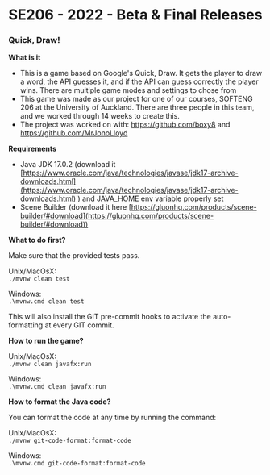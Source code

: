 # SE206 - 2022 - Beta & Final Releases

### Quick, Draw! 

**What is it**

- This is a game based on Google's Quick, Draw. It gets the player to draw a word, the API guesses it, and if the API can guess correctly the player wins. There are multiple game modes and settings to chose from
- This game was made as our project for one of our courses, SOFTENG 206 at the University of Auckland. There are three people in this team, and we worked through 14 weeks to create this. 
- The project was worked on with: https://github.com/boxy8 and https://github.com/MrJonoLloyd

**Requirements**

- Java JDK 17.0.2 (download
  it [https://www.oracle.com/java/technologies/javase/jdk17-archive-downloads.html](https://www.oracle.com/java/technologies/javase/jdk17-archive-downloads.html) )
  and JAVA_HOME env variable properly set
- Scene Builder (download it
  here [https://gluonhq.com/products/scene-builder/#download](https://gluonhq.com/products/scene-builder/#download))


**What to do first?**

Make sure that the provided tests pass.

Unix/MacOsX:  
`./mvnw clean test`

Windows:  
`.\mvnw.cmd clean test`

This will also install the GIT pre-commit hooks to activate the auto-formatting at every GIT commit.

**How to run the game?**

Unix/MacOsX:  
`./mvnw clean javafx:run`

Windows:  
`.\mvnw.cmd clean javafx:run`

**How to format the Java code?**

You can format the code at any time by running the command:

Unix/MacOsX:  
`./mvnw git-code-format:format-code `

Windows:  
`.\mvnw.cmd git-code-format:format-code `
